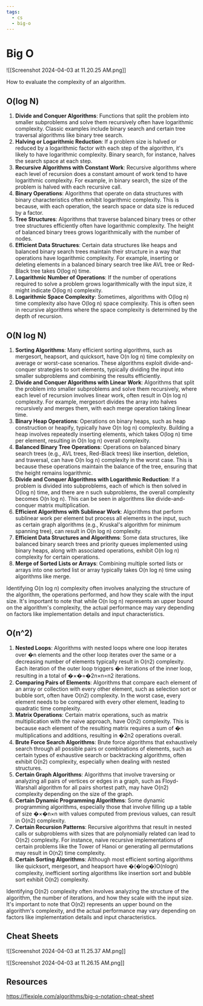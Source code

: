 ```yaml
---
tags:
  - cs
  - big-o
---
```


# Big O

![[Screenshot 2024-04-03 at 11.20.25 AM.png]]

How to evaluate the complexity of an algorithm.

## O(log N)

1. **Divide and Conquer Algorithms**: Functions that split the problem into smaller subproblems and solve them recursively often have logarithmic complexity. Classic examples include binary search and certain tree traversal algorithms like binary tree search.
2. **Halving or Logarithmic Reduction**: If a problem size is halved or reduced by a logarithmic factor with each step of the algorithm, it's likely to have logarithmic complexity. Binary search, for instance, halves the search space at each step.
3. **Recursive Algorithms with Constant Work**: Recursive algorithms where each level of recursion does a constant amount of work tend to have logarithmic complexity. For example, in binary search, the size of the problem is halved with each recursive call.
4. **Binary Operations**: Algorithms that operate on data structures with binary characteristics often exhibit logarithmic complexity. This is because, with each operation, the search space or data size is reduced by a factor.
5. **Tree Structures**: Algorithms that traverse balanced binary trees or other tree structures efficiently often have logarithmic complexity. The height of balanced binary trees grows logarithmically with the number of nodes.
6. **Efficient Data Structures**: Certain data structures like heaps and balanced binary search trees maintain their structure in a way that operations have logarithmic complexity. For example, inserting or deleting elements in a balanced binary search tree like AVL tree or Red-Black tree takes O(log n) time.
7. **Logarithmic Number of Operations**: If the number of operations required to solve a problem grows logarithmically with the input size, it might indicate O(log n) complexity.
8. **Logarithmic Space Complexity**: Sometimes, algorithms with O(log n) time complexity also have O(log n) space complexity. This is often seen in recursive algorithms where the space complexity is determined by the depth of recursion.

## O(N log N)

1. **Sorting Algorithms**: Many efficient sorting algorithms, such as mergesort, heapsort, and quicksort, have O(n log n) time complexity on average or worst-case scenarios. These algorithms exploit divide-and-conquer strategies to sort elements, typically dividing the input into smaller subproblems and combining the results efficiently.
2. **Divide and Conquer Algorithms with Linear Work**: Algorithms that split the problem into smaller subproblems and solve them recursively, where each level of recursion involves linear work, often result in O(n log n) complexity. For example, mergesort divides the array into halves recursively and merges them, with each merge operation taking linear time.
3. **Binary Heap Operations**: Operations on binary heaps, such as heap construction or heapify, typically have O(n log n) complexity. Building a heap involves repeatedly inserting elements, which takes O(log n) time per element, resulting in O(n log n) overall complexity.
4. **Balanced Binary Tree Operations**: Operations on balanced binary search trees (e.g., AVL trees, Red-Black trees) like insertion, deletion, and traversal, can have O(n log n) complexity in the worst case. This is because these operations maintain the balance of the tree, ensuring that the height remains logarithmic.
5. **Divide and Conquer Algorithms with Logarithmic Reduction**: If a problem is divided into subproblems, each of which is then solved in O(log n) time, and there are n such subproblems, the overall complexity becomes O(n log n). This can be seen in algorithms like divide-and-conquer matrix multiplication.
6. **Efficient Algorithms with Sublinear Work**: Algorithms that perform sublinear work per element but process all elements in the input, such as certain graph algorithms (e.g., Kruskal's algorithm for minimum spanning tree), can result in O(n log n) complexity.
7. **Efficient Data Structures and Algorithms**: Some data structures, like balanced binary search trees and priority queues implemented using binary heaps, along with associated operations, exhibit O(n log n) complexity for certain operations.
8. **Merge of Sorted Lists or Arrays**: Combining multiple sorted lists or arrays into one sorted list or array typically takes O(n log n) time using algorithms like merge.

Identifying O(n log n) complexity often involves analyzing the structure of the algorithm, the operations performed, and how they scale with the input size. It's important to note that while O(n log n) represents an upper bound on the algorithm's complexity, the actual performance may vary depending on factors like implementation details and input characteristics.

## O(n^2)

1. **Nested Loops**: Algorithms with nested loops where one loop iterates over �n elements and the other loop iterates over the same or a decreasing number of elements typically result in O(n2) complexity. Each iteration of the outer loop triggers �n iterations of the inner loop, resulting in a total of �×�=�2n×n=n2 iterations.
2. **Comparing Pairs of Elements**: Algorithms that compare each element of an array or collection with every other element, such as selection sort or bubble sort, often have O(n2) complexity. In the worst case, every element needs to be compared with every other element, leading to quadratic time complexity.
3. **Matrix Operations**: Certain matrix operations, such as matrix multiplication with the naive approach, have O(n2) complexity. This is because each element of the resulting matrix requires a sum of �n multiplications and additions, resulting in �2n2 operations overall.
4. **Brute Force Search Algorithms**: Brute force algorithms that exhaustively search through all possible pairs or combinations of elements, such as certain types of exhaustive search or backtracking algorithms, often exhibit O(n2) complexity, especially when dealing with nested structures.
5. **Certain Graph Algorithms**: Algorithms that involve traversing or analyzing all pairs of vertices or edges in a graph, such as Floyd-Warshall algorithm for all pairs shortest path, may have O(n2) complexity depending on the size of the graph.
6. **Certain Dynamic Programming Algorithms**: Some dynamic programming algorithms, especially those that involve filling up a table of size �×�n×n with values computed from previous values, can result in O(n2) complexity.
7. **Certain Recursion Patterns**: Recursive algorithms that result in nested calls or subproblems with sizes that are polynomially related can lead to O(n2) complexity. For instance, naive recursive implementations of certain problems like the Tower of Hanoi or generating all permutations may result in O(n2) time complexity.
8. **Certain Sorting Algorithms**: Although most efficient sorting algorithms like quicksort, mergesort, and heapsort have �(�log⁡�)O(nlogn) complexity, inefficient sorting algorithms like insertion sort and bubble sort exhibit O(n2) complexity.

Identifying O(n2) complexity often involves analyzing the structure of the algorithm, the number of iterations, and how they scale with the input size. It's important to note that O(n2) represents an upper bound on the algorithm's complexity, and the actual performance may vary depending on factors like implementation details and input characteristics.



## Cheat Sheets
![[Screenshot 2024-04-03 at 11.25.37 AM.png]]

![[Screenshot 2024-04-03 at 11.26.15 AM.png]]



## Resources
https://flexiple.com/algorithms/big-o-notation-cheat-sheet
 
